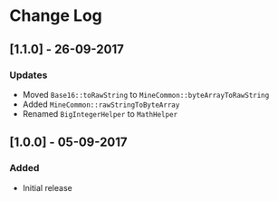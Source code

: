 # Change Log

## [1.1.0] - 26-09-2017
### Updates
- Moved `Base16::toRawString` to `MineCommon::byteArrayToRawString`
- Added `MineCommon::rawStringToByteArray`
- Renamed `BigIntegerHelper` to `MathHelper`

## [1.0.0] - 05-09-2017
### Added
- Initial release
